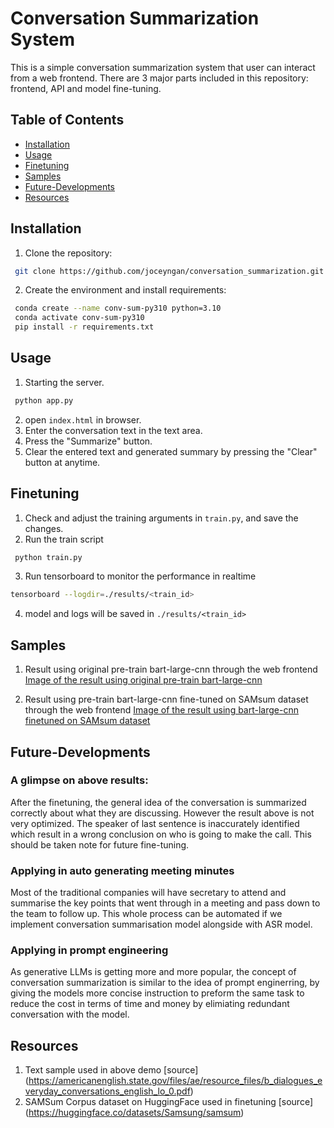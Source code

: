 # Conversation Summarization System
This is a simple conversation summarization system that user can interact from a web frontend. There are 3 major parts included in this repository: frontend, API and model fine-tuning.

## Table of Contents
- [Installation](#installation)
- [Usage](#usage)
- [Finetuning](#finetuning)
- [Samples](#samples)
- [Future-Developments](#future-developments)
- [Resources](#resources)


## Installation
1. Clone the repository:
```bash
 git clone https://github.com/joceyngan/conversation_summarization.git
```
2. Create the environment and install requirements:

```bash
 conda create --name conv-sum-py310 python=3.10
 conda activate conv-sum-py310
 pip install -r requirements.txt
```


## Usage
1. Starting the server.
```bash
 python app.py
```
2. open ```index.html``` in browser.
3. Enter the conversation text in the text area.
4. Press the "Summarize" button.
5. Clear the entered text and generated summary by pressing the "Clear" button at anytime.


## Finetuning
1. Check and adjust the training arguments in ```train.py```, and save the changes.
2. Run the train script
```bash
 python train.py
```
3. Run tensorboard to monitor the performance in realtime
```bash
tensorboard --logdir=./results/<train_id>
```
4. model and logs will be saved in ```./results/<train_id>```

## Samples

1. Result using original pre-train bart-large-cnn through the web frontend
[Image of the result using original pre-train bart-large-cnn](#sample_results/original-bart-large-cnn-result.png)

2. Result using pre-train bart-large-cnn fine-tuned on SAMsum dataset through the web frontend
[Image of the result using bart-large-cnn finetuned on SAMsum dataset](#sample_results/finetuned-bart-large-cnn-samsum-result.png)

## Future-Developments
### A glimpse on above results:
After the finetuning, the general idea of the conversation is summarized correctly about what they are discussing. However the result above is not very optimized. The speaker of last sentence is inaccurately identified which result in a wrong conclusion on who is going to make the call. This should be taken note for future fine-tuning.

### Applying in auto generating meeting minutes
Most of the traditional companies will have secretary to attend and summarise the key points that went through in a meeting and pass down to the team to follow up. This whole process can be automated if we implement conversation summarisation model alongside with ASR model.

### Applying in prompt engineering
As generative LLMs is getting more and more popular, the concept of conversation summarization is similar to the idea of prompt enginerring, by giving the models more concise instruction to preform the same task to reduce the cost in terms of time and money by elimiating redundant conversation with the model.


## Resources
1. Text sample used in above demo [source] (https://americanenglish.state.gov/files/ae/resource_files/b_dialogues_everyday_conversations_english_lo_0.pdf)
2. SAMSum Corpus dataset on HuggingFace used in finetuning [source] (https://huggingface.co/datasets/Samsung/samsum)